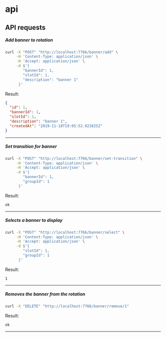 # api


## API requests

##### Add banner to rotation

```bash
curl -X "POST" "http://localhost:7766/banner/add" \
     -H 'Content-Type: application/json' \
     -H 'Accept: application/json' \
     -d $'{
        "bannerId": 1,
        "slotId": 1,
        "description": "banner 1"
      }'
```

Result:

```json
{
  "id": 1,
  "bannerId": 1,
  "slotId": 1,
  "description": "banner 1",
  "createdAt": "2019-11-18T19:05:52.023825Z"
}
```
---

##### Set transition for banner

```bash
curl -X "POST" "http://localhost:7766/banner/set-transition" \
     -H 'Content-Type: application/json' \
     -H 'Accept: application/json' \
     -d $'{
        "bannerId": 1,
        "groupId": 1
      }'
```

Result:

```
ok
```
---

##### Selects a banner to display

```bash
curl -X "POST" "http://localhost:7766/banner/select" \
     -H 'Content-Type: application/json' \
     -H 'Accept: application/json' \
     -d $'{
        "slotId": 1,
        "groupId": 1
      }'
```

Result:

```
1
```
---

##### Removes the banner from the rotation

```bash
curl -X "DELETE" "http://localhost:7766/banner/remove/1"
```

Result:

```
ok
```
---